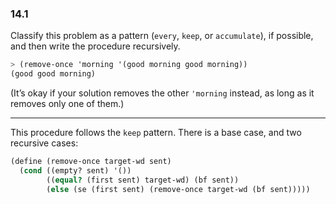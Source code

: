 ### 14.1

Classify this problem as a pattern (`every`, `keep`, or `accumulate`), if possible, and then write the procedure recursively.

~~~ scheme
> (remove-once 'morning '(good morning good morning))
(good good morning)
~~~

(It’s okay if your solution removes the other `'morning` instead, as long as it removes only one of them.)

***

This procedure follows the `keep` pattern. There is a base case, and two recursive cases:

~~~ scheme
(define (remove-once target-wd sent)
  (cond ((empty? sent) '())
        ((equal? (first sent) target-wd) (bf sent))
        (else (se (first sent) (remove-once target-wd (bf sent)))))
~~~